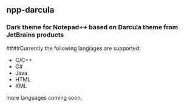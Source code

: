 ## npp-darcula

### Dark theme for Notepad++ based on Darcula theme from JetBrains products

####Currently the following langiages are supported:
* C/C++
* C#
* Java
* HTML
* XML

more languages coming soon.

